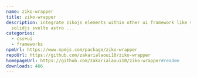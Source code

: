 ```yaml
---
name: ziko-wrapper
title: ziko-wrapper
description: integrate zikojs elements within other ui framework like vue react
  solidjs svelte astro ...
categories:
  - css+ui
  - frameworks
npmUrl: https://www.npmjs.com/package/ziko-wrapper
repoUrl: https://github.com/zakarialaoui10/ziko-wrapper
homepageUrl: https://github.com/zakarialaoui10/ziko-wrapper#readme
downloads: 466
---
```

